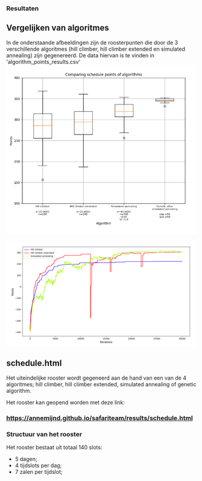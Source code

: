 ### Resultaten

## Vergelijken van algoritmes
In de onderstaande afbeeldingen zijn de roosterpunten die door de 3 verschillende algoritmes (hill climber, hill climber extended en simulated annealing) zijn gegenereerd. De data hiervan is te vinden in 'algorithm_points_results.csv'
![alt text](images/comparison.png)

![alt text](images/comparisonLineChart.png)

## schedule.html
Het uiteindelijke rooster wordt gegeneerd aan de hand van een van de 4 algoritmes; hill climber, hill climber extended, simulated annealing of genetic algorithm.

Het rooster kan geopend worden met deze link:

### https://annemijnd.github.io/safariteam/results/schedule.html

### Structuur van het rooster
Het rooster bestaat uit totaal 140 slots:
  - 5 dagen;
  - 4 tijdslots per dag;
  - 7 zalen per tijdslot;
